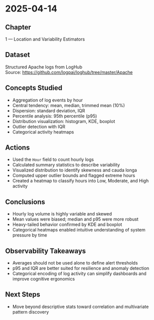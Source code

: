 # 2025-04-14

## Chapter
1 — Location and Variability Estimators

## Dataset
Structured Apache logs from LogHub  
Source: https://github.com/logpai/loghub/tree/master/Apache

## Concepts Studied
- Aggregation of log events by hour
- Central tendency: mean, median, trimmed mean (10%)
- Dispersion: standard deviation, IQR
- Percentile analysis: 95th percentile (p95)
- Distribution visualization: histogram, KDE, boxplot
- Outlier detection with IQR
- Categorical activity heatmaps

## Actions
- Used the `Hour` field to count hourly logs
- Calculated summary statistics to describe variability
- Visualized distribution to identify skewness and cauda longa
- Computed upper outlier bounds and flagged extreme hours
- Created a heatmap to classify hours into Low, Moderate, and High activity

## Conclusions
- Hourly log volume is highly variable and skewed
- Mean values were biased; median and p95 were more robust
- Heavy-tailed behavior confirmed by KDE and boxplot
- Categorical heatmaps enabled intuitive understanding of system pressure by time

## Observability Takeaways
- Averages should not be used alone to define alert thresholds
- p95 and IQR are better suited for resilience and anomaly detection
- Categorical encoding of log activity can simplify dashboards and improve cognitive ergonomics

## Next Steps
- Move beyond descriptive stats toward correlation and multivariate pattern discovery
